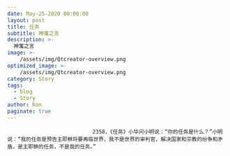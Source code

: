 ```yaml
---
date: May-25-2020 00:00:00
layout: post
title: 任务
subtitle: 神寓之言
description: >-
  神寓之言
image: >-
    /assets/img/Qtcreator-overview.png
optimized_image: >-
    /assets/img/Qtcreator-overview.png
category: Story
tags:
  - blog
  - Story
author: Ron
paginate: true
---
```


							　　2358，《任务》小华问小明说：“你的任务是什么？”小明说：“我的任务是预告主耶稣将要再临世界，我不是世界的审判官，解决国家和宗教的纷争和矛盾，是主耶稣的任务，不是我的任务。”
							
							
						